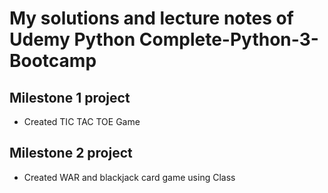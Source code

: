 # My solutions and lecture notes of Udemy Python Complete-Python-3-Bootcamp

## Milestone 1 project

- Created TIC TAC TOE Game

## Milestone 2 project

- Created WAR and blackjack card game using Class